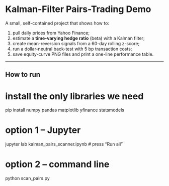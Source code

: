 # Kalman-Filter Pairs-Trading Demo

A small, self-contained project that shows how to:

1. pull daily prices from Yahoo Finance;
2. estimate a **time-varying hedge ratio** (beta) with a Kalman filter;
3. create mean-reversion signals from a 60-day rolling z-score;
4. run a dollar-neutral back-test with 5 bp transaction costs;
5. save equity-curve PNG files and print a one-line performance table.

---

## How to run


# install the only libraries we need
pip install numpy pandas matplotlib yfinance statsmodels

# option 1 – Jupyter
jupyter lab kalman_pairs_scanner.ipynb   # press “Run all”

# option 2 – command line
python scan_pairs.py


